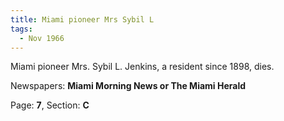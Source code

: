 ```yaml
---  
title: Miami pioneer Mrs Sybil L  
tags:  
  - Nov 1966  
---  
```

  
Miami pioneer Mrs. Sybil L. Jenkins, a resident since 1898, dies.  
  
Newspapers: **Miami Morning News or The Miami Herald**  
  
Page: **7**, Section: **C** 
